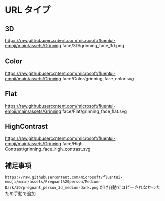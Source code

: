 # URL タイプ

## 3D

https://raw.githubusercontent.com/microsoft/fluentui-emoji/main/assets/Grinning face/3D/grinning_face_3d.png

## Color

https://raw.githubusercontent.com/microsoft/fluentui-emoji/main/assets/Grinning face/Color/grinning_face_color.svg

## Flat

https://raw.githubusercontent.com/microsoft/fluentui-emoji/main/assets/Grinning face/Flat/grinning_face_flat.svg

## HighContrast

https://raw.githubusercontent.com/microsoft/fluentui-emoji/main/assets/Grinning face/High Contrast/grinning_face_high_contrast.svg

## 補足事項

`https://raw.githubusercontent.com/microsoft/fluentui-emoji/main/assets/Pregnant%20person/Medium-Dark/3D/pregnant_person_3d_medium-dark.png`
だけ自動でコピーされなかったため手動で追加
